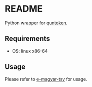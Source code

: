 # README

Python wrapper for [quntoken](https://github.com/dlt-rilmta/quntoken).

## Requirements

* OS: linux x86-64

## Usage

Please refer to [e-magyar-tsv](https://github.com/dlt-rilmta/e-magyar-tsv) for usage.
